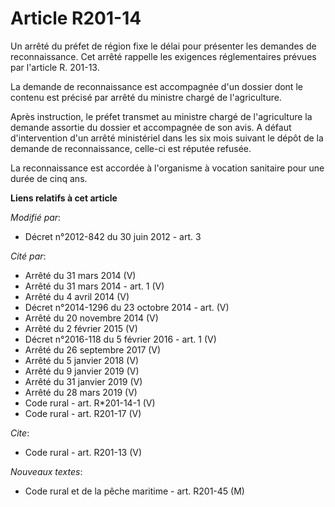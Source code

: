 # Article R201-14

Un arrêté du préfet de région fixe le délai pour présenter les demandes de reconnaissance. Cet arrêté rappelle les exigences
réglementaires prévues par l'article R. 201-13. 

La demande de reconnaissance est accompagnée d'un dossier dont le contenu est précisé par arrêté du ministre chargé de
l'agriculture. 

Après instruction, le préfet transmet au ministre chargé de l'agriculture la demande assortie du dossier et accompagnée de
son avis. A défaut d'intervention d'un arrêté ministériel dans les six mois suivant le dépôt de la demande de reconnaissance,
celle-ci est réputée refusée. 

La reconnaissance est accordée à l'organisme à vocation sanitaire pour une durée de cinq ans.

**Liens relatifs à cet article**

_Modifié par_:

  - Décret n°2012-842 du 30 juin 2012 - art. 3

_Cité par_:

  - Arrêté du 31 mars 2014 (V)
  - Arrêté du 31 mars 2014 - art. 1 (V)
  - Arrêté du 4 avril 2014 (V)
  - Décret n°2014-1296 du 23 octobre 2014 - art. (V)
  - Arrêté du 20 novembre 2014 (V)
  - Arrêté du 2 février 2015 (V)
  - Décret n°2016-118 du 5 février 2016 - art. 1 (V)
  - Arrêté du 26 septembre 2017 (V)
  - Arrêté du 5 janvier 2018 (V)
  - Arrêté du 9 janvier 2019 (V)
  - Arrêté du 31 janvier 2019 (V)
  - Arrêté du 28 mars 2019 (V)
  - Code rural - art. R*201-14-1 (V)
  - Code rural - art. R201-17 (V)

_Cite_:

  - Code rural - art. R201-13 (V)

_Nouveaux textes_:

  - Code rural et de la pêche maritime - art. R201-45 (M)
